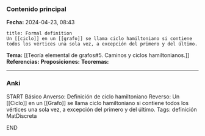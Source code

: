 ### Contenido principal

**Fecha:** 2024-04-23, 08:43

```ad-formal
title: Formal definition
Un [[ciclo]] en un [[grafo]] se llama ciclo hamiltoniano si contiene todos los vértices una sola vez, a excepción del primero y del último.
```

**Tema:** [[Teoría elemental de grafos#5. Caminos y ciclos hamiltonianos.]]
**Referencias:**
**Proposiciones:**
**Teoremas:**

---
### Anki

START
Básico
Anverso: Definición de ciclo hamiltoniano
Reverso: Un [[Ciclo]] en un [[Grafo]] se llama ciclo hamiltoniano si contiene todos los vértices una sola vez, a excepción del primero y del último.
Tags: definición MatDiscreta
<!--ID: 1717176517411-->
END
